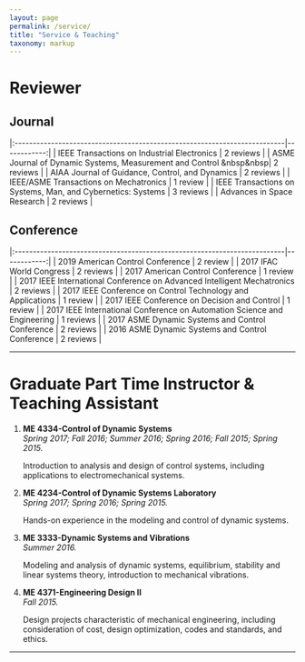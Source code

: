 ```yaml
---
layout: page
permalink: /service/
title: "Service & Teaching"
taxonomy: markup
---
```

# Reviewer

## Journal

|:--------------------------------------------------------------------------|------------:|
| IEEE Transactions on Industrial Electronics | 2 reviews |
| ASME Journal of Dynamic Systems, Measurement and Control &nbsp&nbsp| 2 reviews |
| AIAA Journal of Guidance, Control, and Dynamics | 2 reviews |
| IEEE/ASME Transactions on Mechatronics | 1 review |
| IEEE Transactions on Systems, Man, and Cybernetics: Systems | 3 reviews |
| Advances in Space Research | 2 reviews |

## Conference

|:--------------------------------------------------------------------------|------------:|
| 2019 American Control Conference | 2 review |
| 2017 IFAC World Congress | 2 reviews |
| 2017 American Control Conference | 1 review |
| 2017 IEEE International Conference on Advanced Intelligent Mechatronics | 2 reviews |
| 2017 IEEE Conference on Control Technology and Applications | 1 review |
| 2017 IEEE Conference on Decision and Control | 1 review |
| 2017 IEEE International Conference on Automation Science and Engineering | 1 reviews |
| 2017 ASME Dynamic Systems and Control Conference | 2 reviews |
| 2016 ASME Dynamic Systems and Control Conference | 2 reviews |

---
# Graduate Part Time Instructor & Teaching Assistant

1. **ME 4334-Control of Dynamic Systems** <br />
      *Spring 2017; Fall 2016; Summer 2016; Spring 2016; Fall 2015; Spring 2015.* <br />

      Introduction to analysis and design of control systems, including applications to electromechanical systems.

2. **ME 4234-Control of Dynamic Systems Laboratory** <br />
      *Spring 2017; Spring 2016; Spring 2015.* <br />

      Hands-on experience in the modeling and control of dynamic systems.  

3. **ME 3333-Dynamic Systems and Vibrations**  <br />
      *Summer 2016.* <br />

      Modeling and analysis of dynamic systems, equilibrium, stability and linear systems theory, introduction to mechanical vibrations.

4. **ME 4371-Engineering Design II**  <br />
      *Fall 2015.* <br />

      Design projects characteristic of mechanical engineering, including consideration of cost, design optimization, codes and standards, and ethics.

---
<!-- # Supervised Undergraduate Projects

1. **ME 4334-Control of Dynamic Systems** <br />
      *Spring 2015; Fall 2015; Spring 2016; Fall 2016; Summer 2016; Spring 2017.* <br />

      Introduction to analysis and design of control systems, including applications to electromechanical systems.

1. **ME 4334-Control of Dynamic Systems** <br />
      *Spring 2015; Fall 2015; Spring 2016; Fall 2016; Summer 2016; Spring 2017.* <br />

      Introduction to analysis and design of control systems, including applications to electromechanical systems. -->
